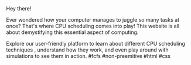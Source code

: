 Hey there!

Ever wondered how your computer manages to juggle so many tasks at once? That's where CPU scheduling comes into play! This website is all about demystifying this essential aspect of computing.

Explore our user-friendly platform to learn about different CPU scheduling techniques , understand how they work, and even play around with simulations to see them in action.
#fcfs #non-preemitive #html #css
